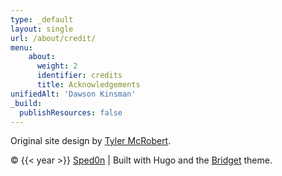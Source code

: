 ```yaml
---
type: _default
layout: single
url: /about/credit/
menu:
    about:
      weight: 2
      identifier: credits
      title: Acknowledgements
unifiedAlt: 'Dawson Kinsman'
_build:
  publishResources: false
---
```


Original site design by <u>[Tyler McRobert](https://tylermcrobert.com)</u>. 

&copy; {{< year >}} <u>[Sped0n](https://github.com/Sped0n)</u> | Built with Hugo and the <u>[Bridget](https://github.com/Sped0n/bridget)</u> theme.
